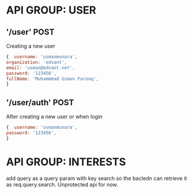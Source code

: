# API GROUP: USER

## '/user' POST

Creating a new user

```js
{  username: 'usmanmunara',
organization: 'edvant',
email: 'usman@edvant.net',
password: '123456',
fullName: 'Muhammmad Usman Farooq',
}

```

## '/user/auth' POST

After creating a new user or when login

```js
{  username: 'usmanmunara',
password: '123456',
}
```

# API GROUP: INTERESTS

add query as a query param with key search so the bacledn can retrieve it as req.query.search. Unprotected api for now.
